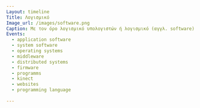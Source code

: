 ```yaml
---
Layout: timeline
Τitle: Λογισμικό
Image_url: /images/software.png
Caption: Με τον όρο λογισμικό υπολογιστών ή λογισμικό (αγγλ. software) ορίζεται η συλλογή από προγράμματα υπολογιστών, διαδικασίες και οδηγίες χρήσης που εκτελούν ορισμένες εργασίες σε ένα υπολογιστικό σύστημα.
Events:
  - application software
  - system software 
  - operating systems
  - middleware
  - distributed systems
  - firmware
  - programms
  - kinect
  - websites
  - programming language
  
---
```


